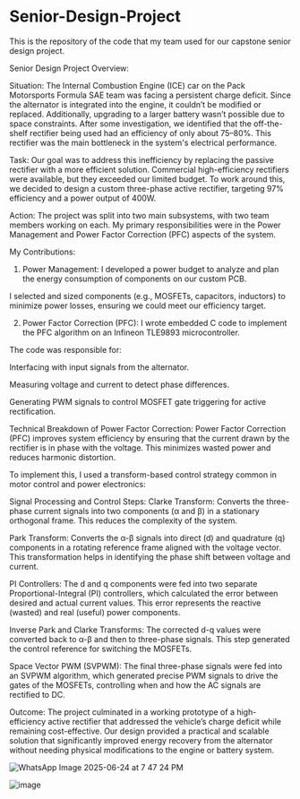 # Senior-Design-Project
This is the repository of the code that my team used for our capstone senior design project.

Senior Design Project Overview:

Situation:
The Internal Combustion Engine (ICE) car on the Pack Motorsports Formula SAE team was facing a persistent charge deficit. Since the alternator is integrated into the engine, it couldn’t be modified or replaced. Additionally, upgrading to a larger battery wasn’t possible due to space constraints. After some investigation, we identified that the off-the-shelf rectifier being used had an efficiency of only about 75–80%. This rectifier was the main bottleneck in the system's electrical performance.

Task:
Our goal was to address this inefficiency by replacing the passive rectifier with a more efficient solution. Commercial high-efficiency rectifiers were available, but they exceeded our limited budget. To work around this, we decided to design a custom three-phase active rectifier, targeting 97% efficiency and a power output of 400W.

Action:
The project was split into two main subsystems, with two team members working on each. My primary responsibilities were in the Power Management and Power Factor Correction (PFC) aspects of the system.

My Contributions:
1. Power Management:
I developed a power budget to analyze and plan the energy consumption of components on our custom PCB.

I selected and sized components (e.g., MOSFETs, capacitors, inductors) to minimize power losses, ensuring we could meet our efficiency target.

2. Power Factor Correction (PFC):
I wrote embedded C code to implement the PFC algorithm on an Infineon TLE9893 microcontroller.

The code was responsible for:

Interfacing with input signals from the alternator.

Measuring voltage and current to detect phase differences.

Generating PWM signals to control MOSFET gate triggering for active rectification.

Technical Breakdown of Power Factor Correction:
Power Factor Correction (PFC) improves system efficiency by ensuring that the current drawn by the rectifier is in phase with the voltage. This minimizes wasted power and reduces harmonic distortion.

To implement this, I used a transform-based control strategy common in motor control and power electronics:

Signal Processing and Control Steps:
Clarke Transform:
Converts the three-phase current signals into two components (α and β) in a stationary orthogonal frame. This reduces the complexity of the system.

Park Transform:
Converts the α-β signals into direct (d) and quadrature (q) components in a rotating reference frame aligned with the voltage vector. This transformation helps in identifying the phase shift between voltage and current.

PI Controllers:
The d and q components were fed into two separate Proportional-Integral (PI) controllers, which calculated the error between desired and actual current values. This error represents the reactive (wasted) and real (useful) power components.

Inverse Park and Clarke Transforms:
The corrected d-q values were converted back to α-β and then to three-phase signals. This step generated the control reference for switching the MOSFETs.

Space Vector PWM (SVPWM):
The final three-phase signals were fed into an SVPWM algorithm, which generated precise PWM signals to drive the gates of the MOSFETs, controlling when and how the AC signals are rectified to DC.

Outcome:
The project culminated in a working prototype of a high-efficiency active rectifier that addressed the vehicle’s charge deficit while remaining cost-effective. Our design provided a practical and scalable solution that significantly improved energy recovery from the alternator without needing physical modifications to the engine or battery system.


![WhatsApp Image 2025-06-24 at 7 47 24 PM](https://github.com/user-attachments/assets/e758d77b-d057-4255-a760-56c023ac2b79)

![image](https://github.com/user-attachments/assets/14f9cbf0-9c22-4583-813f-bb2594925e17)
